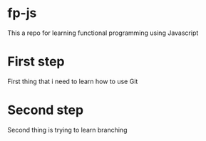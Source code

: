 # fp-js
This a repo for learning functional programming using Javascript

# First step
First thing that i need to learn how to use Git 

# Second step
Second thing is trying to learn branching
